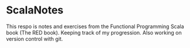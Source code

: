 # ScalaNotes

This respo is notes and exercises from the Functional Programming Scala book (The RED book). Keeping track of my progression. 
Also working on version control with git.
